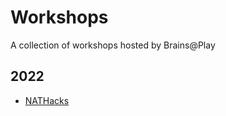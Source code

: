 # Workshops
A collection of workshops hosted by Brains@Play

## 2022
- [NATHacks](./nathacks/2022/README.md)
